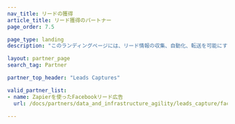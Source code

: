 ```yaml
---
nav_title: リードの獲得
article_title: リード獲得のパートナー
page_order: 7.5

page_type: landing
description: "このランディングページには、リード情報の収集、自動化、転送を可能にするBrazeパートナー（合金）が掲載されている。"

layout: partner_page
search_tag: Partner

partner_top_header: "Leads Captures"

valid_partner_list:
- name: Zapierを使ったFacebookリード広告
  url: /docs/partners/data_and_infrastructure_agility/leads_capture/facebook_via_zapier/

---
```

